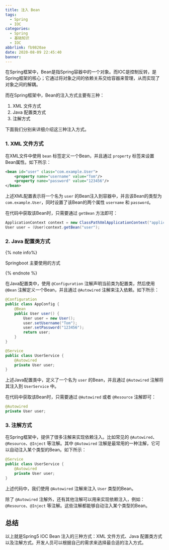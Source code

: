 ```yaml
---
title: 注入 Bean
tags:
  - Spring
  - IOC
categories:
  - Spring
  - 基础知识
  - IOC
abbrlink: fb9820ae
date: 2020-08-09 22:45:40
banner:
---
```


在Spring框架中，Bean是指Spring容器中的一个对象。而IOC是控制反转，是Spring框架的核心；它通过将对象之间的依赖关系交给容器来管理，从而实现了对象之间的解耦。

而在Spring框架中，Bean的注入方式主要有三种：

1. XML 文件方式
2. Java 配置类方式
3. 注解方式

下面我们分别来详细介绍这三种注入方式。

### 1. XML 文件方式

在XML文件中使用 `bean` 标签定义一个Bean，并且通过 `property` 标签来设置Bean属性。如下所示：

```xml
<bean id="user" class="com.example.User">
    <property name="username" value="Tom"/>
    <property name="password" value="123456"/>
</bean>
```

上述XML配置表示将一个名为 `user` 的Bean注入到容器中，并且该Bean的类型为 `com.example.User`，同时设置了该Bean的两个属性 `username` 和 `password`。

在代码中获取该Bean时，只需要通过 `getBean` 方法即可：

```java
ApplicationContext context = new ClassPathXmlApplicationContext("applicationContext.xml");
User user = (User)context.getBean("user");
```

### 2. Java 配置类方式

{% note info%}

Springboot 主要使用的方式

{% endnote %}

在Java配置类中，使用 `@Configuration` 注解声明当前类为配置类，然后使用 `@Bean` 注解定义一个Bean，并且通过 `@Autowired` 注解来注入依赖。如下所示：

```java
@Configuration
public class AppConfig {
    @Bean
    public User user() {
        User user = new User();
        user.setUsername("Tom");
        user.setPassword("123456");
        return user;
    }
}

@Service
public class UserService {
    @Autowired
    private User user;
}
```

上述Java配置类中，定义了一个名为 `user` 的Bean，并且通过 `@Autowired` 注解将其注入到 `UserService` 中。

在代码中获取该Bean时，只需要通过 `@Autowired` 或者 `@Resource` 注解即可：

```java
@Autowired
private User user;
```

### 3. 注解方式

在Spring框架中，提供了很多注解来实现依赖注入。比如常见的 `@Autowired`、`@Resource`、`@Inject` 等注解。其中 `@Autowired` 注解是最常用的一种注解，它可以自动注入某个类型的Bean。如下所示：

```java
@Service
public class UserService {
    @Autowired
    private User user;
}
```

上述代码中，我们使用 `@Autowired` 注解来注入 `User` 类型的Bean。

除了 `@Autowired` 注解外，还有其他注解可以用来实现依赖注入，例如：`@Resource`、`@Inject` 等注解。这些注解都能够自动注入某个类型的Bean。

## 总结

以上就是Spring5 IOC Bean 注入的三种方式：XML 文件方式、Java 配置类方式以及注解方式。开发人员可以根据自己的需求来选择最合适的注入方式。
